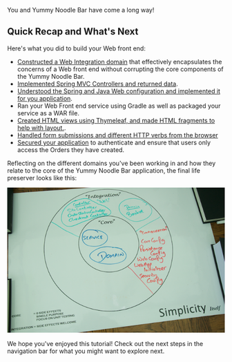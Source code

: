 You and Yummy Noodle Bar have come a long way!

## Quick Recap and What's Next

Here's what you did to build your Web front end:

* [Constructed a Web Integration domain](../1/) that effectively encapsulates the concerns of a Web front end without corrupting the core components of the Yummy Noodle Bar. 
* [Implemented Spring MVC Controllers and returned data](../2/).
* [Understood the Spring and Java Web configuration and implemented it for you application](../3/).
* Ran your Web Front end service using Gradle as well as packaged your service as a WAR file.
* [Created HTML views using Thymeleaf, and made HTML fragments to help with layout.](../4/).
* [Handled form submissions and different HTTP verbs from the browser](../5/)
* [Secured your application](../6/) to authenticate and ensure that users only access the Orders they have created.

Reflecting on the different domains you've been working in and how they relate to the core of the Yummy Noodle Bar application, the final life preserver looks like this:

![Life Preserver showing Configuration Domain with Initial Components](../images/life-preserver-11.png)

We hope you've enjoyed this tutorial! Check out the next steps in the navigation bar for what you might want to explore next.
